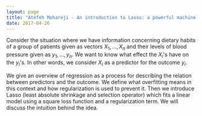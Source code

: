 ```yaml
---
layout: page
title: "Atefeh Mohareji - An introduction to Lasso: a powerful machine learning technique for regression."
date: 2017-04-26
---
```

Consider the situation where we have information concerning dietary habits of a group of patients given as vectors $X_1, ..., X_n$ and their levels of blood pressure given as $y_1, ..., y_n$. We want to know what effect the $X_i$'s  have on  the $y_i$'s. In other words, we consider $X_i$ as a predictor for the outcome $y_i$. 

We give an overview of regression as a process for describing the relation between predictors and the outcome. We define what overfitting means in this context and how regularization is used to prevent it. Then we introduce Lasso (least absolute shrinkage and selection operator) which fits a linear model using a square loss function and a regularization term. We will discuss the intuition behind the idea. 
